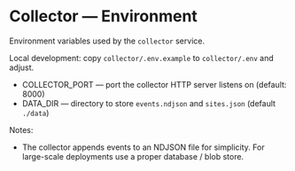 # Collector — Environment

Environment variables used by the `collector` service.

Local development: copy `collector/.env.example` to `collector/.env` and adjust.

- COLLECTOR_PORT — port the collector HTTP server listens on (default: 8000)
- DATA_DIR — directory to store `events.ndjson` and `sites.json` (default
  `./data`)

Notes:

- The collector appends events to an NDJSON file for simplicity. For large-scale
  deployments use a proper database / blob store.
